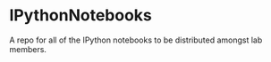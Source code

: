 IPythonNotebooks
================

A repo for all of the IPython notebooks to be distributed amongst lab members.
